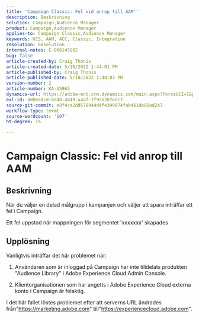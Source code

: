 ```yaml
---
title: 'Campaign Classic: Fel vid anrop till AAM'''
description: Beskrivning
solution: Campaign,Audience Manager
product: Campaign,Audience Manager
applies-to: Campaign Classic,Audience Manager
keywords: KCS, AAM, ACC, Classic, Integration
resolution: Resolution
internal-notes: E-000145982
bug: false
article-created-by: Craig Thonis
article-created-date: 5/10/2022 1:44:01 PM
article-published-by: Craig Thonis
article-published-date: 5/10/2022 1:48:03 PM
version-number: 2
article-number: KA-15965
dynamics-url: https://adobe-ent.crm.dynamics.com/main.aspx?forceUCI=1&pagetype=entityrecord&etn=knowledgearticle&id=026b133e-67d0-ec11-a7b5-00224809ccc2
exl-id: dd0ea0cd-6d48-4849-a4af-7f9562bfedc7
source-git-commit: e8f4ca2dd578944d4fe399074fab461de88ad247
workflow-type: tm+mt
source-wordcount: '107'
ht-degree: 1%

---
```


# Campaign Classic: Fel vid anrop till AAM

## Beskrivning


När du väljer en delad målgrupp i kampanjen och väljer att spara inträffar ett fel i Campaign.

Ett fel uppstod när mappningen för segmentet &#39;xxxxxxx&#39; skapades


## Upplösning


Vanligtvis inträffar det här problemet när:

1. Användaren som är inloggad på Campaign har inte tilldelats produkten &quot;Audience Library&quot; i Adobe Experience Cloud Admin Console.

2. Klientorganisationen som har angetts i Adobe Experience Cloud externa konto i Campaign är felaktig.

I det här fallet löstes problemet efter att serverns URL ändrades från&quot;https://marketing.adobe.com&quot; till&quot;https://experiencecloud.adobe.com&quot;.
